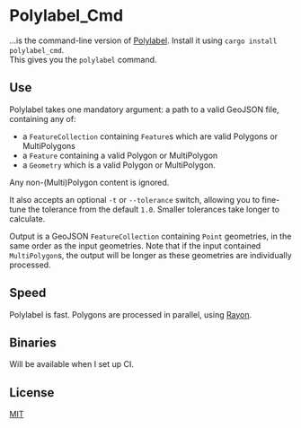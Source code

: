 # Polylabel_Cmd
…is the command-line version of [Polylabel](https://github.com/urschrei/polylabel-rs). Install it using `cargo install polylabel_cmd`.  
This gives you the `polylabel` command.

## Use
Polylabel takes one mandatory argument: a path to a valid GeoJSON file, containing any of:

- a `FeatureCollection` containing `Feature`s which are valid Polygons or MultiPolygons
- a `Feature` containing a valid Polygon or MultiPolygon
- a `Geometry` which is a valid Polygon or MultiPolygon.

Any non-(Multi)Polygon content is ignored.  

It also accepts an optional `-t` or `--tolerance` switch, allowing you to fine-tune the tolerance from the default `1.0`. Smaller tolerances take longer to calculate.   

Output is a GeoJSON `FeatureCollection` containing `Point` geometries, in the same order as the input geometries. Note that if the input contained `MultiPolygon`s, the output will be longer as these geometries are individually processed.

## Speed
Polylabel is fast. Polygons are processed in parallel, using [Rayon](https://github.com/rayon-rs/rayon).

## Binaries
Will be available when I set up CI.

## License
[MIT](license.txt)
